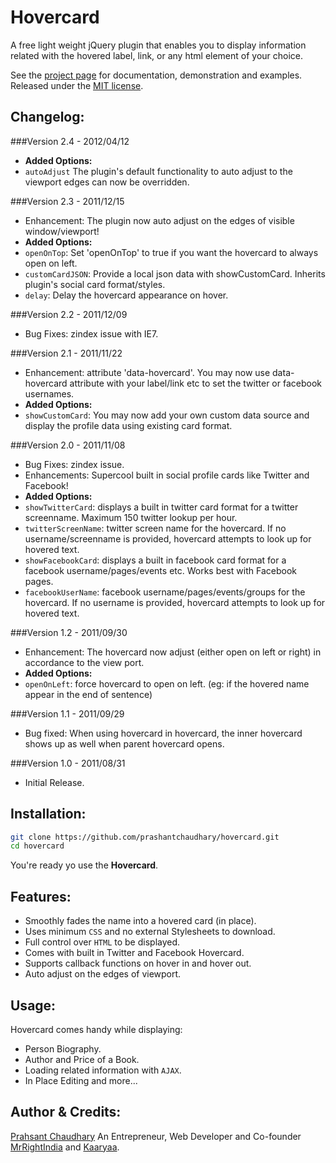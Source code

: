 Hovercard
=========

A free light weight jQuery plugin that enables you to display information
related with the hovered label, link, or any html element of your choice.

See the [project page][1] for documentation, demonstration and examples. Released under the [MIT license][2].

Changelog:
----------

###Version 2.4 - 2012/04/12
* **Added Options:**
* `autoAdjust` The plugin's default functionality to auto adjust to the viewport edges can now be overridden.

###Version 2.3 - 2011/12/15
* Enhancement: The plugin now auto adjust on the edges of visible window/viewport!
* **Added Options:**
* `openOnTop`: Set 'openOnTop' to true if you want the hovercard to always open on left.
* `customCardJSON`: Provide a local json data with showCustomCard. Inherits plugin's social card format/styles.
* `delay`: Delay the hovercard appearance on hover.

###Version 2.2 - 2011/12/09
* Bug Fixes: zindex issue with IE7.

###Version 2.1 - 2011/11/22
* Enhancement: attribute 'data-hovercard'. You may now use data-hovercard attribute with your label/link etc to set the twitter or facebook usernames.
* **Added Options:**
* `showCustomCard`: You may now add your own custom data source and display the profile data using existing card format.

###Version 2.0 - 2011/11/08
* Bug Fixes: zindex issue.
* Enhancements: Supercool built in social profile cards like Twitter and Facebook!
* **Added Options:**
* `showTwitterCard`: displays a built in twitter card format for a twitter screenname. Maximum 150 twitter lookup per hour.
* `twitterScreenName`: twitter screen name for the hovercard. If no username/screenname is provided, hovercard attempts to look up for hovered text.
* `showFacebookCard`: displays a built in facebook card format for a facebook username/pages/events etc. Works best with Facebook pages.
* `facebookUserName`: facebook username/pages/events/groups for the hovercard. If no username is provided, hovercard attempts to look up for hovered text.

###Version 1.2 - 2011/09/30
* Enhancement: The hovercard now adjust (either open on left or right) in accordance to the view port.
* **Added Options:**
* `openOnLeft`: force hovercard to open on left. (eg: if the hovered name appear in the end of sentence)

###Version 1.1 - 2011/09/29
* Bug fixed: When using hovercard in hovercard, the inner hovercard shows up as well when parent hovercard opens.

###Version 1.0 - 2011/08/31
* Initial Release.

Installation:
-------------

```sh
git clone https://github.com/prashantchaudhary/hovercard.git
cd hovercard
```
You're ready yo use the **Hovercard**.

Features:
---------
 - Smoothly fades the name into a hovered card (in place).
 - Uses minimum `CSS` and no external Stylesheets to download.
 - Full control over `HTML` to be displayed.
 - Comes with built in Twitter and Facebook Hovercard.
 - Supports callback functions on hover in and hover out.
 - Auto adjust on the edges of viewport.

Usage:
------
Hovercard comes handy while displaying:

 - Person Biography.
 - Author and Price of a Book.
 - Loading related information with `AJAX`.
 - In Place Editing and more...
 
Author & Credits:
-----------------
[Prahsant Chaudhary][3]
An Entrepreneur, Web Developer and Co-founder [MrRightIndia][4] and [Kaaryaa][5].

  [1]: http://designwithpc.com/Plugins/Hovercard
  [2]: http://www.opensource.org/licenses/mit-license.php
  [3]: https://twitter.com/chaudharyp
  [4]: http://mrright.in
  [5]: http://kaaryaa.com
